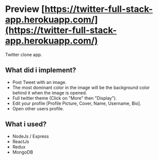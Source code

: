 # Preview [https://twitter-full-stack-app.herokuapp.com/](https://twitter-full-stack-app.herokuapp.com/)

Twitter clone app.
## What did i implement?

* Post Tweet with an image.
* The most dominant color in the image will be the background color behind it when the image is opened.
* Full twitter theme (Click on "More" then "Display").
* Edit your profile [Profile Picture, Cover, Name, Username, Bio].
* Open other users profile.

## What i used?
* NodeJs / Express
* ReactJs
* Redux
* MongoDB